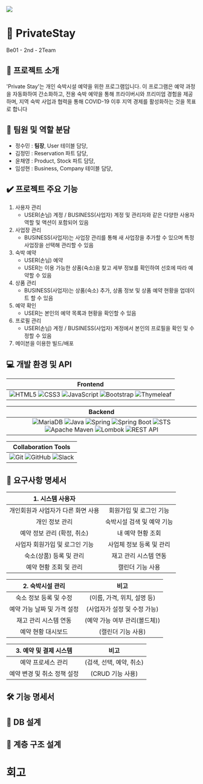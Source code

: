 
<img 
src="https://capsule-render.vercel.app/api?type=wave&color=auto&reversal=true&height=300&section=header&text=PrivateStay&desc=Be01-2nd-2Team&textBg=true&fontSize=90&fontColor=ffee00&animation=fadeIn"
/>

# 🏡 PrivateStay
Be01 - 2nd - 2Team

## 📖 프로젝트 소개
'Private Stay'는 개인 숙박시설 예약을 위한 프로그램입니다. 이 프로그램은 예약 과정을 자동화하여 간소화하고, 
전용 숙박 예약을 통해 프라이버시와 프리미엄 경험을 제공하며, 지역 숙박 사업과 협력을 통해 COVID-19 이후 지역 경제를 활성화하는 것을 목표로 합니다


## 🪪 팀원 및 역할 분담
- 정수민 : <strong>팀장</strong>, User 테이블 담당,
- 김정민 : Reservation 파트 담당,
- 윤채영 : Product, Stock 파트 담당,
- 임성현 : Business, Company 테이블 담당, 

## ✔️ 프로젝트 주요 기능
1) 사용자 관리
  	- USER(손님) 계정 / BUSINESS(사업자) 계정 및 관리자와 같은 다양한 사용자 역할 및 액션이 포함되어 있음
2) 사업장 관리
	  - BUSINESS(사업자)는 사업장 관리를 통해 새 사업장을 추가할 수 있으며 특정 사업장을 선택해 관리할 수 있음
3) 숙박 예약
	  - USER(손님) 예약
	  - USER는 이용 가능한 상품(숙소)을 찾고 세부 정보를 확인하여 선호에 따라 예약할 수 있음
4) 상품 관리
	  - BUSINESS(사업자)는 상품(숙소) 추가, 상품 정보 및 상품 예약 현황을 업데이트 할 수 있음
5) 예약 확인
	  - USER는 본인의 예약 목록과 현황을 확인할 수 있음
6) 프로필 관리
	  - USER(손님) 계정 / BUSINESS(사업자) 계정에서 본인의 프로필을 확인 및 수정할 수 있음
7) 메이븐을 이용한 빌드/배포


## 💻 개발 환경 및 API
| Frontend |
|:---------------------:|
| ![HTML5](https://img.shields.io/badge/html5-E34F26?style=for-the-badge&logo=html5&logoColor=white) ![CSS3](https://img.shields.io/badge/css-1572B6?style=for-the-badge&logo=css3&logoColor=white) ![JavaScript](https://img.shields.io/badge/javascript-F7DF1E?style=for-the-badge&logo=javascript&logoColor=black) ![Bootstrap](https://img.shields.io/badge/bootstrap-7952B3?style=for-the-badge&logo=bootstrap&logoColor=white) ![Thymeleaf](https://img.shields.io/badge/thymeleaf-005F0F?style=for-the-badge&logo=thymeleaf&logoColor=white) |

| Backend |
|:--------------------:|
| ![MariaDB](https://img.shields.io/badge/mariaDB-003545?style=for-the-badge&logo=mariaDB&logoColor=white) ![Java](https://img.shields.io/badge/java-007396?style=for-the-badge&logo=java&logoColor=white) ![Spring](https://img.shields.io/badge/spring-6DB33F?style=for-the-badge&logo=spring&logoColor=white) ![Spring Boot](https://img.shields.io/badge/springboot-6DB33F?style=for-the-badge&logo=springboot&logoColor=white) ![STS](https://img.shields.io/badge/STS-6DB33F.svg?style=for-the-badge&logo=spring&logoColor=white) ![Apache Maven](https://img.shields.io/badge/apachemaven-C71A36.svg?style=for-the-badge&logo=apachemaven&logoColor=white) ![Lombok](https://img.shields.io/badge/lombok-C70D2C.svg?style=for-the-badge&logo=lombok&logoColor=white) ![REST API](https://img.shields.io/badge/RESTapi-1997B5?style=for-the-badge&logo=java&logoColor=white) |


| Collaboration Tools |
|:-------------------:|
| ![Git](https://img.shields.io/badge/git-F05032?style=for-the-badge&logo=git&logoColor=white) ![GitHub](https://img.shields.io/badge/github-181717?style=for-the-badge&logo=github&logoColor=white)  ![Slack](https://img.shields.io/badge/Slack-4A154B?style=for-the-badge&logo=slack&logoColor=white) |



## 📒 요구사항 명세서 
|1. 시스템 사용자||
|:--:|:--:|
|개인회원과 사업자가 다른 화면 사용|회원가입 및 로그인 기능|
|개인 정보 관리|숙박시설 검색 및 예약 기능|
|예약 정보 관리 (확정, 취소)|내 예약 현황 조회|
|사업자 회원가입 및 로그인 기능|사업체 정보 등록 및 관리|
|숙소(상품) 등록 및 관리|재고 관리 시스템 연동|
|예약 현황 조회 및 관리|캘린더 기능 사용|

|2. 숙박시설 관리|비고|
|:--:|:--:|
|숙소 정보 등록 및 수정|(이름, 가격, 위치, 설명 등)|
|예약 가능 날짜 및 가격 설정|(사업자가 설정 및 수정 가능)|
|재고 관리 시스템 연동|(예약 가능 여부 관리(볼드체))|
|예약 현황 대시보드|(캘린더 기능 사용)|

|3. 예약 및 결제 시스템|비고|
|:--:|:--:|
|예약 프로세스 관리|(검색, 선택, 예약, 취소)|
|예약 변경 및 취소 정책 설정|(CRUD 기능 사용)|

## 🛠️ 기능 명세서


## 💾 DB 설계


## 📐 계층 구조 설계






# 회고
